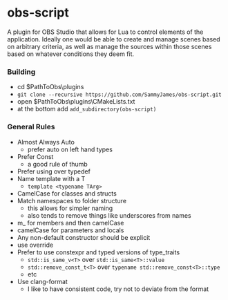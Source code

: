 # obs-script

A plugin for OBS Studio that allows for Lua to control elements of the application. Ideally one would be able to create and manage scenes based on arbitrary criteria, as well as manage the sources within those scenes based on whatever conditions they deem fit.

### Building
* cd $PathToObs\plugins
* ```git clone --recursive https://github.com/SammyJames/obs-script.git```
* open $PathToObs\plugins\CMakeLists.txt 
* at the bottom add ```add_subdirectory(obs-script)```

### General Rules
* Almost Always Auto
    * prefer auto on left hand types
* Prefer Const
    * a good rule of thumb
* Prefer using over typedef
* Name template with a T
    * ```template <typename TArg>```
* CamelCase for classes and structs
* Match namespaces to folder structure
    * this allows for simpler naming
    * also tends to remove things like underscores from names
* m_ for members and then camelCase
* camelCase for parameters and locals
* Any non-default constructor should be explicit
* use override
* Prefer to use constexpr and typed versions of type_traits
    * ```std::is_same_v<T>``` over ```std::is_same<T>::value```
    * ```std::remove_const_t<T>``` over ```typename std::remove_const<T>::type```
    * etc
* Use clang-format
    * I like to have consistent code, try not to deviate from the format
